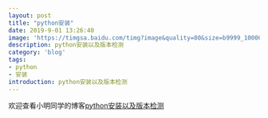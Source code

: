 ```yaml
---
layout: post
title: "python安装"
date: 2019-9-01 13:26:40
image: 'https://timgsa.baidu.com/timg?image&quality=80&size=b9999_10000&sec=1567052365369&di=0312ebcfd4ff246fbd6d05167d0028b0&imgtype=0&src=http%3A%2F%2Fstatic.open-open.com%2Fnews%2FuploadImg%2F20150930%2F20150930102200_733.png'
description: python安装以及版本检测
category: 'blog'
tags:
- python
- 安装
introduction: python安装以及版本检测
---
```


欢迎查看小明同学的博客[python安装以及版本检测](https://victorfengming.github.io/2019/08/python-install-window/)




